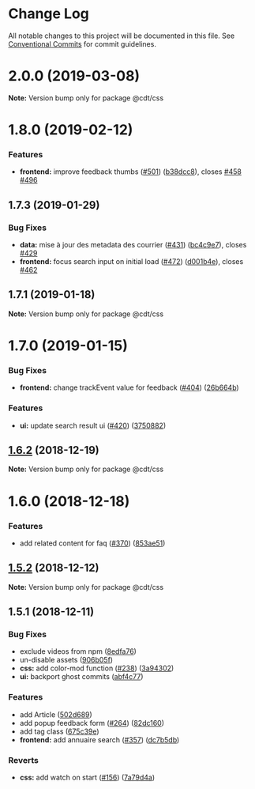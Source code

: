 # Change Log

All notable changes to this project will be documented in this file.
See [Conventional Commits](https://conventionalcommits.org) for commit guidelines.

# 2.0.0 (2019-03-08)

**Note:** Version bump only for package @cdt/css





# 1.8.0 (2019-02-12)


### Features

* **frontend:** improve feedback thumbs ([#501](https://github.com/SocialGouv/code-du-travail-css/issues/501)) ([b38dcc8](https://github.com/SocialGouv/code-du-travail-css/commit/b38dcc8)), closes [#458](https://github.com/SocialGouv/code-du-travail-css/issues/458) [#496](https://github.com/SocialGouv/code-du-travail-css/issues/496)





## 1.7.3 (2019-01-29)


### Bug Fixes

* **data:** mise à jour des metadata des courrier ([#431](https://github.com/SocialGouv/code-du-travail-css/issues/431)) ([bc4c9e7](https://github.com/SocialGouv/code-du-travail-css/commit/bc4c9e7)), closes [#429](https://github.com/SocialGouv/code-du-travail-css/issues/429)
* **frontend:** focus search input on initial load ([#472](https://github.com/SocialGouv/code-du-travail-css/issues/472)) ([d001b4e](https://github.com/SocialGouv/code-du-travail-css/commit/d001b4e)), closes [#462](https://github.com/SocialGouv/code-du-travail-css/issues/462)





## 1.7.1 (2019-01-18)

**Note:** Version bump only for package @cdt/css





# 1.7.0 (2019-01-15)


### Bug Fixes

* **frontend:** change trackEvent value for feedback ([#404](https://github.com/SocialGouv/code-du-travail-css/issues/404)) ([26b664b](https://github.com/SocialGouv/code-du-travail-css/commit/26b664b))


### Features

* **ui:** update search result ui ([#420](https://github.com/SocialGouv/code-du-travail-css/issues/420)) ([3750882](https://github.com/SocialGouv/code-du-travail-css/commit/3750882))





## [1.6.2](https://github.com/SocialGouv/code-du-travail-css/compare/v1.6.1...v1.6.2) (2018-12-19)

**Note:** Version bump only for package @cdt/css





# 1.6.0 (2018-12-18)


### Features

* add related content for faq ([#370](https://github.com/SocialGouv/code-du-travail-css/issues/370)) ([853ae51](https://github.com/SocialGouv/code-du-travail-css/commit/853ae51))





## [1.5.2](https://github.com/SocialGouv/code-du-travail-css/compare/v1.5.1...v1.5.2) (2018-12-12)

**Note:** Version bump only for package @cdt/css





## 1.5.1 (2018-12-11)


### Bug Fixes

* exclude videos from npm ([8edfa76](https://github.com/SocialGouv/code-du-travail-css/commit/8edfa76))
* un-disable assets ([906b05f](https://github.com/SocialGouv/code-du-travail-css/commit/906b05f))
* **css:** add color-mod function ([#238](https://github.com/SocialGouv/code-du-travail-css/issues/238)) ([3a94302](https://github.com/SocialGouv/code-du-travail-css/commit/3a94302))
* **ui:** backport ghost commits ([abf4c77](https://github.com/SocialGouv/code-du-travail-css/commit/abf4c77))


### Features

* add Article ([502d689](https://github.com/SocialGouv/code-du-travail-css/commit/502d689))
* add popup feedback form ([#264](https://github.com/SocialGouv/code-du-travail-css/issues/264)) ([82dc160](https://github.com/SocialGouv/code-du-travail-css/commit/82dc160))
* add tag class ([675c39e](https://github.com/SocialGouv/code-du-travail-css/commit/675c39e))
* **frontend:** add annuaire search ([#357](https://github.com/SocialGouv/code-du-travail-css/issues/357)) ([dc7b5db](https://github.com/SocialGouv/code-du-travail-css/commit/dc7b5db))


### Reverts

* **css:** add watch on start ([#156](https://github.com/SocialGouv/code-du-travail-css/issues/156)) ([7a79d4a](https://github.com/SocialGouv/code-du-travail-css/commit/7a79d4a))
